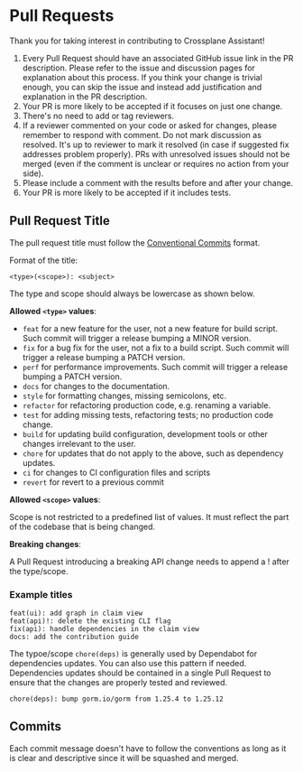 # Pull Requests

Thank you for taking interest in contributing to Crossplane Assistant!

1. Every Pull Request should have an associated GitHub issue link in the PR description. Please refer to the issue and discussion pages for explanation about this process. If you think your change is trivial enough, you can skip the issue and instead add justification and explanation in the PR description.
1. Your PR is more likely to be accepted if it focuses on just one change.
1. There's no need to add or tag reviewers.
1. If a reviewer commented on your code or asked for changes, please remember to respond with comment. Do not mark discussion as resolved. It's up to reviewer to mark it resolved (in case if suggested fix addresses problem properly). PRs with unresolved issues should not be merged (even if the comment is unclear or requires no action from your side).
1. Please include a comment with the results before and after your change.
1. Your PR is more likely to be accepted if it includes tests.

## Pull Request Title

The pull request title must follow the [Conventional Commits](https://www.conventionalcommits.org/en/v1.0.0/) format.

Format of the title:

```raw
<type>(<scope>): <subject>
```

The type and scope should always be lowercase as shown below.

**Allowed `<type>` values**:

* `feat` for a new feature for the user, not a new feature for build script. Such commit will trigger a release bumping a MINOR version.
* `fix` for a bug fix for the user, not a fix to a build script. Such commit will trigger a release bumping a PATCH version.
* `perf` for performance improvements. Such commit will trigger a release bumping a PATCH version.
* `docs` for changes to the documentation.
* `style` for formatting changes, missing semicolons, etc.
* `refactor` for refactoring production code, e.g. renaming a variable.
* `test` for adding missing tests, refactoring tests; no production code change.
* `build` for updating build configuration, development tools or other changes irrelevant to the user.
* `chore` for updates that do not apply to the above, such as dependency updates.
* `ci` for changes to CI configuration files and scripts
* `revert` for revert to a previous commit

**Allowed `<scope>` values**:

Scope is not restricted to a predefined list of values. It must reflect the part of the codebase that is being changed.

**Breaking changes**:

A Pull Request introducing a breaking API change needs to append a ! after the type/scope.

### Example titles

```raw
feat(ui): add graph in claim view
feat(api)!: delete the existing CLI flag
fix(api): handle dependencies in the claim view
docs: add the contribution guide
```

The typoe/scope `chore(deps)` is generally used by Dependabot for dependencies updates. You can also use this pattern if needed. Dependencies updates should be contained in a single Pull Request to ensure that the changes are properly tested and reviewed.

```raw
chore(deps): bump gorm.io/gorm from 1.25.4 to 1.25.12
```

## Commits

Each commit message doesn't have to follow the conventions as long as it is clear and descriptive since it will be squashed and merged.
